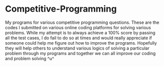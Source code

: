 # Competitive-Programming
My programs for various competitive programming questions.
These are the codes I submitted on various online coding platforms for solving various problems.
While my attempt is to always achieve a 100% score by passing all the test cases, I do fail to do so at times and would really appreciate if someone could help me figure out how to improve the programs.
Hopefully they will help others to understand various logics of solving a particular problem through my programs and together we can all improve our coding and problem solving ^u^
